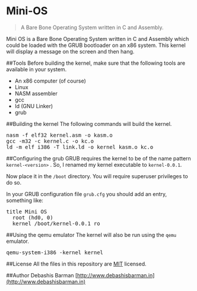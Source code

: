 Mini-OS
=======
>A Bare Bone Operating System written in C and Assembly.

Mini OS is a Bare Bone Operating System written in C and Assembly which could be loaded with the GRUB bootloader on an x86 system. This kernel will display a message on the screen and then hang.

##Tools
Before building the kernel, make sure that the following tools are available in your system.
<ul>
<li>An x86 computer (of course)</li>
<li>Linux</li>
<li>NASM assembler</li>
<li>gcc</li>
<li>ld (GNU Linker)</li>
<li>grub</li>
</ul>

##Building the kernel
The following commands will build the kernel.
<pre>
nasm -f elf32 kernel.asm -o kasm.o
gcc -m32 -c kernel.c -o kc.o
ld -m elf_i386 -T link.ld -o kernel kasm.o kc.o
</pre>

##Configuring the grub
GRUB requires the kernel to be of the name pattern <code>kernel-&lt;version&gt;</code> . So, I renamed my kernel executable to <code>kernel-0.0.1</code>.

Now place it in the <code>/boot</code> directory. You will require superuser privileges to do so.

In your GRUB configuration file <code>grub.cfg</code> you should add an entry, something like:

<pre>
title Mini OS
  root (hd0, 0)
  kernel /boot/kernel-0.0.1 ro
</pre>

##Using the qemu emulator
The kernel will also be run using the <code>qemu</code> emulator.
<pre>
qemu-system-i386 -kernel kernel
</pre>

##License
All the files in this repository are [MIT](http://opensource.org/licenses/MIT) licensed.

##Author
Debashis Barman [http://www.debashisbarman.in](http://www.debashisbarman.in)
